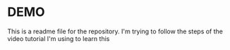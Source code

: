 # DEMO

This is a readme file for the repository. 
I'm trying to follow the steps of the video tutorial I'm using to learn this
